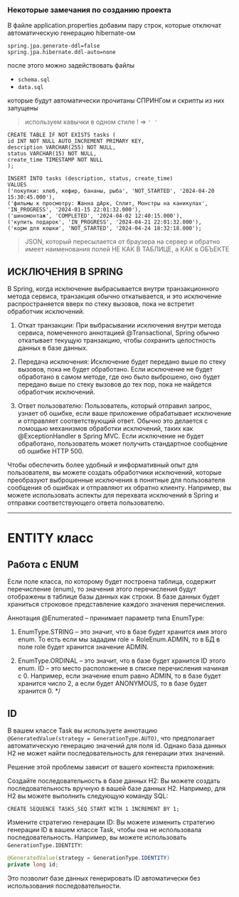 ### Некоторые замечания по созданию проекта

В файле application.properties добавим пару строк, которые отключат автоматическую генерацию hibernate-ом

```properties
spring.jpa.generate-ddl=false
spring.jpa.hibernate.ddl-auto=none
```

после этого можно задействовать файлы
- `schema.sql`
- `data.sql`  

которые будут автоматически прочитаны СПРИНГом и скрипты из них запущены

> используем кавычки в одном стиле ! => `' '`
```
CREATE TABLE IF NOT EXISTS tasks (
id INT NOT NULL AUTO_INCREMENT PRIMARY KEY,
description VARCHAR(255) NOT NULL,
status VARCHAR(15) NOT NULL,
create_time TIMESTAMP NOT NULL
);

INSERT INTO tasks (description, status, create_time)
VALUES
('покупки: хлеб, кефир, бананы, рыба', 'NOT_STARTED', '2024-04-20 15:30:45.000'),
('фильмы к просмотру: Жанна дАрк, Сплит, Монстры на каникулах', 'IN_PROGRESS', '2024-01-15 22:01:32.000'),
('шиномонтаж', 'COMPLETED', '2024-04-02 12:40:15.000'),
('купить подарок', 'IN_PROGRESS', '2024-04-21 22:01:32.000'),
('корм для кошки', 'NOT_STARTED', '2024-04-24 18:32:18.000');

```

> JSON, который пересылается от браузера на сервер и обратно имеет наименования полей
НЕ КАК В ТАБЛИЦЕ, а КАК в ОБЪЕКТЕ


## ИСКЛЮЧЕНИЯ В SPRING

В Spring, когда исключение выбрасывается внутри транзакционного метода сервиса, транзакция обычно
откатывается, и это исключение распространяется вверх по стеку вызовов, пока не встретит
обработчик исключений.

1. Откат транзакции: При выбрасывании исключения внутри метода сервиса, помеченного аннотацией
   @Transactional, Spring обычно откатывает текущую транзакцию, чтобы сохранить целостность
   данных в базе данных.

2. Передача исключения: Исключение будет передано выше по стеку вызовов, пока не будет обработано.
   Если исключение не будет обработано в самом методе, где оно было выброшено, оно будет передано
   выше по стеку вызовов до тех пор, пока не найдется обработчик исключений.

3. Ответ пользователю: Пользователь, который отправил запрос, узнает об ошибке, если ваше приложение
   обрабатывает исключение и отправляет соответствующий ответ. Обычно это делается с помощью механизмов
   обработки исключений, таких как @ExceptionHandler в Spring MVC. Если исключение не будет обработано,
   пользователь может получить стандартное сообщение об ошибке HTTP 500.

Чтобы обеспечить более удобный и информативный опыт для пользователя, вы можете создать обработчики
исключений, которые преобразуют выброшенные исключения в понятные для пользователя сообщения об
ошибках и отправляют их обратно клиенту. Например, вы можете использовать аспекты для перехвата
исключений в Spring и отправки соответствующего ответа пользователю.

------------------------------

# ENTITY класс
## Работа с ENUM 

Если поле класса, по которому будет построена таблица, содержит перечисление (enum),
то значения этого перечисления будут отображены в таблице базы данных как строки.
В базе данных будет храниться строковое представление каждого значения перечисления.

Аннотация @Enumerated – принимает параметр типа EnumType:

1. EnumType.STRING – это значит, что в базе будет хранится имя этого enum.
   То есть если мы зададим role = RoleEnum.ADMIN, то в БД в поле role будет хранится значение ADMIN.

2. EnumType.ORDINAL – это значит, что в базе будет хранится ID этого enum. ID –
   это место расположение в списке перечисления начиная с 0.
   Например, если значение enum равно ADMIN, то в базе будет хранится число 2,
   а если будет ANONYMOUS, то в базе будет хранится 0.
   */

## ID

В вашем классе Task вы используете аннотацию `@GeneratedValue(strategy = GenerationType.AUTO)`,
что предполагает автоматическую генерацию значений для поля id. Однако база данных H2 не может
найти последовательность для генерации этих значений.

Решение этой проблемы зависит от вашего контекста приложения:

Создайте последовательность в базе данных H2: Вы можете создать последовательность вручную
в вашей базе данных H2. Например, для H2 вы можете выполнить следующую команду SQL:

```
CREATE SEQUENCE TASKS_SEQ START WITH 1 INCREMENT BY 1;
```

Измените стратегию генерации ID: Вы можете изменить стратегию генерации ID в вашем классе Task,
чтобы она не использовала последовательность. Например, вы можете использовать `GenerationType.IDENTITY`:

```java
@GeneratedValue(strategy = GenerationType.IDENTITY)
private long id;
```

Это позволит базе данных генерировать ID автоматически без использования последовательности.
